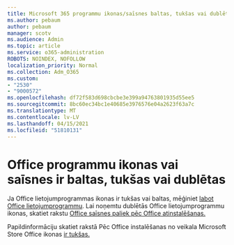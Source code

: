 ```yaml
---
title: Microsoft 365 programmu ikonas/saīsnes baltas, tukšas vai dublētas
ms.author: pebaum
author: pebaum
manager: scotv
ms.audience: Admin
ms.topic: article
ms.service: o365-administration
ROBOTS: NOINDEX, NOFOLLOW
localization_priority: Normal
ms.collection: Adm_O365
ms.custom:
- "2530"
- "9000572"
ms.openlocfilehash: df72f583d698cbcbe3e399a94763801935d55ee5
ms.sourcegitcommit: 8bc60ec34bc1e40685e3976576e04a2623f63a7c
ms.translationtype: MT
ms.contentlocale: lv-LV
ms.lasthandoff: 04/15/2021
ms.locfileid: "51810131"
---
```

# <a name="office-app-icons-or-shortcuts-are-white-blank-or-duplicate"></a>Office programmu ikonas vai saīsnes ir baltas, tukšas vai dublētas

Ja Office lietojumprogrammas ikonas ir tukšas vai baltas, mēģiniet [labot Office lietojumprogrammu](https://support.office.com/article/repair-an-office-application-7821d4b6-7c1d-4205-aa0e-a6b40c5bb88b). Lai noņemtu dublētās Office lietojumprogrammu ikonas, skatiet rakstu [Office saīsnes paliek pēc Office atinstalēšanas.](https://support.office.com/article/office-shortcuts-remain-after-office-uninstall-cc04b8e2-6e91-4c10-94af-9359e595d565)

Papildinformāciju skatiet rakstā Pēc Office instalēšanas no veikala Microsoft Store Office ikonas [ir tukšas.](https://support.office.com/article/office-icons-are-blank-after-installing-office-from-the-microsoft-store-7cdaebde-93d5-4873-b767-d9ddc0474d59)